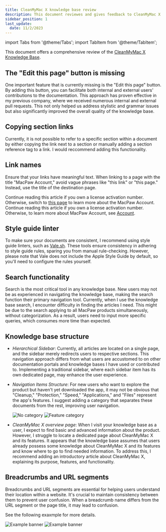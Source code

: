 ```yaml
---
title: CleanMyMac X knowledge base review
description: This document reviewes and gives feedback to CleanMyMac X Knowledge Base
sidebar_position: 1
last_update: 
  date: 11/2/2023
---
```


import Tabs from '@theme/Tabs';
import TabItem from '@theme/TabItem';

This document offers a comprehensive review of the [CleanMyMac X Knowledge Base](https://macpaw.com/support/cleanmymac/knowledgebase).

## The "Edit this page" button is missing

One important feature that is currently missing is the "Edit this page" button. By adding this button, you can facilitate both internal and external users' contributions to the documentation. This approach has proven effective in my previous company, where we received numerous internal and external pull requests. This not only helped us address stylistic and grammar issues but also significantly improved the overall quality of the knowledge base.

## Copying section links

Currently, it is not possible to refer to a specific section within a document by either copying the link next to a section or manually adding a section reference tag to a link. I would reccommend adding this functionality.

## Link names

Ensure that your links have meaningful text. When linking to a page with the title "MacPaw Account," avoid vague phrases like "this link" or "this page." Instead, use the title of the destination page.

<Tabs>
  <TabItem value="current version" label="❌ Current Version" >
    Continue reading this article if you own a license activation number. Otherwise, switch to <a href="https://macpaw.com/support/cleanmymac/knowledgebase/macpaw-account">this page</a> to learn more about the MacPaw Account. 
  </TabItem>
  <TabItem value="Correct version" label="✔️ Suggested Change" default>
    Continue reading this article if you own a license activation number. Otherwise, to learn more about MacPaw Account, see <a href="https://macpaw.com/support/cleanmymac/knowledgebase/macpaw-account">Account</a>.
  </TabItem>
</Tabs>

## Style guide linter

To make sure your documents are consistent, I recommend using style guide linters, such as [Vale.sh](https://vale.sh). These tools ensure consistency in adhering to style guide rules, sparing you from manual rule-checking. However, please note that Vale does not include the Apple Style Guide by default, so you'll need to configure the rules yourself.

## Search functionality

Search is the most critical tool in any knowledge base. New users may not be as experienced in navigating the knowledge base, making the search function their primary navigation tool. Currently, when I use the knowledge base search, I encounter difficulty in finding the articles I need. This might be due to the search applying to all MacPaw products simultaneously, without categorization. As a result, users need to input more specific queries, which consumes more time than expected.

## Knowledge base structure

* _Hierarchical Sidebar_: Currently, all articles are located on a single page, and the sidebar merely redirects users to respective sections. This navigation approach differs from what users are accustomed to on other documentation portals and knowledge bases I have used or contributed to. Implementing a traditional sidebar, where each sidebar item has its own dedicated page, may enhance the user experience.

* _Navigation Items Structure_: For new users who want to explore the product but haven't yet downloaded the app, it may not be obvious that "Cleanup," "Protection," "Speed," "Applications," and "Files" represent the app's features. I suggest adding a category that separates these documents from the rest, improving user navigation.

    <Tabs>
    <TabItem value="current version" label="❌ Current Version" >
            <picture>
            <img
                src={require('/docs/cleanmymac-x/cleanmymac-x-assistant-article-review/features-no-categories.png').default}
                alt="No category"
            />
        </picture>
    </TabItem>
    <TabItem value="Correct version" label="✔️ Suggested Change" default>
            <picture>
            <img
                src={require('/docs/cleanmymac-x/cleanmymac-x-assistant-article-review/features-category.png').default}
                alt="Feature category"
            />
        </picture>
    </TabItem>
    </Tabs>

* _CleanMyMac X overview page_: When I visit your knowledge base as a user, I expect to find basic and advanced information about the product. However, I struggle to locate a dedicated page about CleanMyMac X and its features. It appears that the knowledge base assumes that users already possess some knowledge about CleanMyMac X and its features and know where to go to find needed information. To address this, I recommend adding an introductory article about CleanMyMac X, explaining its purpose, features, and functionality.

## Breadcrumbs and URL segments

Breadcrumbs and URL segments are essential for helping users understand their location within a website. It's crucial to maintain consistency between them to prevent user confusion. When a breadcrumb name differs from the URL segment or the page title, it may lead to confusion.


See the following exaxmple for more details.

<Tabs>
  <TabItem value="current version" label="❌Current version" >
    <picture>
        <img
            src={require('/docs/cleanmymac-x/cleanmymac-x-assistant-article-review/bradcramps-actual.png').default}
            alt="Example banner"
        />
    </picture>
  </TabItem>
  <TabItem value="Correct version" label="✔️ Suggested changes" default>
    <picture>
        <img
            src={require('/docs/cleanmymac-x/cleanmymac-x-assistant-article-review/bradcramps-suggested.png').default}
            alt="Example banner"
        />
    </picture>
  </TabItem>
</Tabs>
